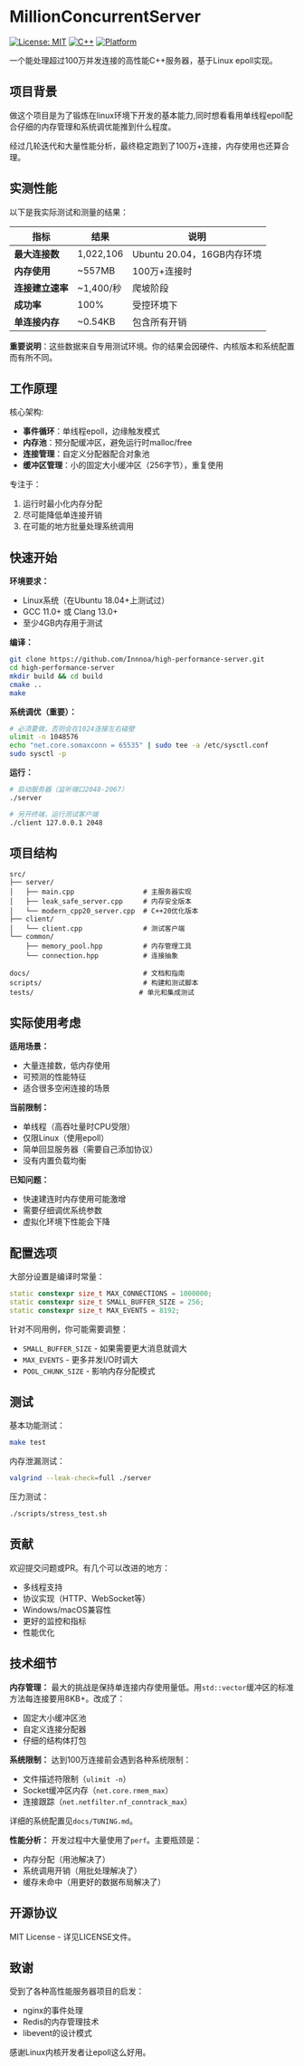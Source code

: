 # MillionConcurrentServer

[![License: MIT](https://img.shields.io/badge/License-MIT-yellow.svg)](https://opensource.org/licenses/MIT)
[![C++](https://img.shields.io/badge/C%2B%2B-20-blue.svg)](https://isocpp.org/)
[![Platform](https://img.shields.io/badge/platform-Linux-lightgrey.svg)](https://www.linux.org/)

一个能处理超过100万并发连接的高性能C++服务器，基于Linux epoll实现。

## 项目背景

做这个项目是为了锻炼在linux环境下开发的基本能力,同时想看看用单线程epoll配合仔细的内存管理和系统调优能推到什么程度。

经过几轮迭代和大量性能分析，最终稳定跑到了100万+连接，内存使用也还算合理。

## 实测性能

以下是我实际测试和测量的结果：

| 指标 | 结果 | 说明 |
|------|------|------|
| **最大连接数** | 1,022,106 | Ubuntu 20.04，16GB内存环境 |
| **内存使用** | ~557MB | 100万+连接时 |
| **连接建立速率** | ~1,400/秒 | 爬坡阶段 |
| **成功率** | 100% | 受控环境下 |
| **单连接内存** | ~0.54KB | 包含所有开销 |

**重要说明**：这些数据来自专用测试环境。你的结果会因硬件、内核版本和系统配置而有所不同。

## 工作原理

核心架构:

- **事件循环**：单线程epoll，边缘触发模式
- **内存池**：预分配缓冲区，避免运行时malloc/free
- **连接管理**：自定义分配器配合对象池
- **缓冲区管理**：小的固定大小缓冲区（256字节），重复使用

专注于：
1. 运行时最小化内存分配
2. 尽可能降低单连接开销  
3. 在可能的地方批量处理系统调用

## 快速开始

**环境要求：**
- Linux系统（在Ubuntu 18.04+上测试过）
- GCC 11.0+ 或 Clang 13.0+
- 至少4GB内存用于测试

**编译：**
```bash
git clone https://github.com/Innnoa/high-performance-server.git
cd high-performance-server
mkdir build && cd build
cmake ..
make 
```

**系统调优（重要）：**
```bash
# 必须要做，否则会在1024连接左右碰壁
ulimit -n 1048576
echo "net.core.somaxconn = 65535" | sudo tee -a /etc/sysctl.conf
sudo sysctl -p
```

**运行：**
```bash
# 启动服务器（监听端口2048-2067）
./server

# 另开终端，运行测试客户端
./client 127.0.0.1 2048
```

## 项目结构

```
src/
├── server/
│   ├── main.cpp                 # 主服务器实现
│   ├── leak_safe_server.cpp     # 内存安全版本
│   └── modern_cpp20_server.cpp  # C++20优化版本
├── client/
│   └── client.cpp               # 测试客户端
└── common/
    ├── memory_pool.hpp          # 内存管理工具
    └── connection.hpp           # 连接抽象

docs/                            # 文档和指南
scripts/                         # 构建和测试脚本  
tests/                          # 单元和集成测试
```

## 实际使用考虑

**适用场景：**
- 大量连接数，低内存使用
- 可预测的性能特征
- 适合很多空闲连接的场景

**当前限制：**
- 单线程（高吞吐量时CPU受限）
- 仅限Linux（使用epoll）
- 简单回显服务器（需要自己添加协议）
- 没有内置负载均衡

**已知问题：**
- 快速建连时内存使用可能激增
- 需要仔细调优系统参数
- 虚拟化环境下性能会下降

## 配置选项

大部分设置是编译时常量：

```cpp
static constexpr size_t MAX_CONNECTIONS = 1000000;
static constexpr size_t SMALL_BUFFER_SIZE = 256;
static constexpr size_t MAX_EVENTS = 8192;
```

针对不同用例，你可能需要调整：
- `SMALL_BUFFER_SIZE` - 如果需要更大消息就调大
- `MAX_EVENTS` - 更多并发I/O时调大
- `POOL_CHUNK_SIZE` - 影响内存分配模式

## 测试

基本功能测试：
```bash
make test
```

内存泄漏测试：
```bash
valgrind --leak-check=full ./server
```

压力测试：
```bash
./scripts/stress_test.sh
```

## 贡献

欢迎提交问题或PR。有几个可以改进的地方：

- 多线程支持
- 协议实现（HTTP、WebSocket等）
- Windows/macOS兼容性
- 更好的监控和指标
- 性能优化

## 技术细节

**内存管理：**
最大的挑战是保持单连接内存使用量低。用`std::vector`缓冲区的标准方法每连接要用8KB+。改成了：
- 固定大小缓冲区池
- 自定义连接分配器
- 仔细的结构体打包

**系统限制：**
达到100万连接前会遇到各种系统限制：
- 文件描述符限制（`ulimit -n`）
- Socket缓冲区内存（`net.core.rmem_max`）
- 连接跟踪（`net.netfilter.nf_conntrack_max`）

详细的系统配置见`docs/TUNING.md`。

**性能分析：**
开发过程中大量使用了`perf`。主要瓶颈是：
- 内存分配（用池解决了）
- 系统调用开销（用批处理解决了）
- 缓存未命中（用更好的数据布局解决了）

## 开源协议

MIT License - 详见LICENSE文件。

## 致谢

受到了各种高性能服务器项目的启发：
- nginx的事件处理
- Redis的内存管理技术
- libevent的设计模式

感谢Linux内核开发者让epoll这么好用。
